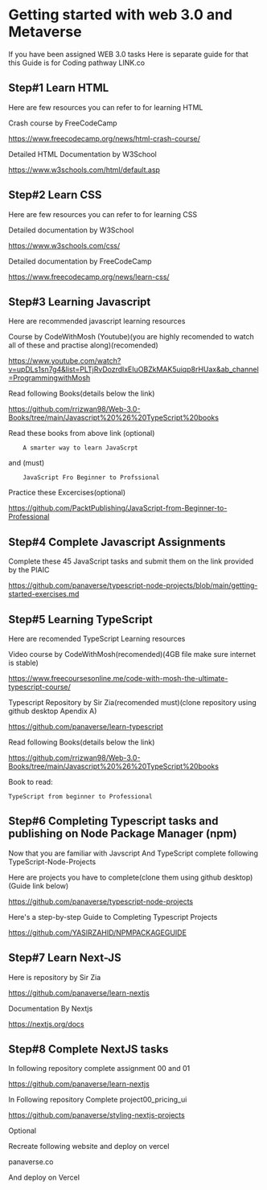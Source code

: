 #   Getting started with web 3.0 and Metaverse 
If you have been assigned WEB 3.0 tasks Here is separate guide for that this Guide is for Coding pathway
    LINK.co
## Step#1 Learn HTML

Here are few resources you can refer to for learning HTML

Crash course by FreeCodeCamp

https://www.freecodecamp.org/news/html-crash-course/  
    
Detailed HTML Documentation by W3School    

https://www.w3schools.com/html/default.asp    
    
## Step#2 Learn CSS

Here are few resources you can refer to for learning CSS

Detailed documentation by W3School

https://www.w3schools.com/css/                           

Detailed documentation by FreeCodeCamp

https://www.freecodecamp.org/news/learn-css/              
    
## Step#3 Learning Javascript

Here are recommended javascript learning resources

Course by CodeWithMosh (Youtube)(you are highly recomended to watch all of these and practise along)(recomended)

https://www.youtube.com/watch?v=upDLs1sn7g4&list=PLTjRvDozrdlxEIuOBZkMAK5uiqp8rHUax&ab_channel=ProgrammingwithMosh

Read following Books(details below the link)

https://github.com/rrizwan98/Web-3.0-Books/tree/main/Javascript%20%26%20TypeScript%20books

Read these books from above link (optional)

        A smarter way to learn JavaScrpt   
        
and (must)

        JavaScript Fro Beginner to Profssional
    
Practice these Excercises(optional)

https://github.com/PacktPublishing/JavaScript-from-Beginner-to-Professional

## Step#4 Complete Javascript Assignments

Complete these 45 JavaScript tasks and submit them on the link provided by the PIAIC

https://github.com/panaverse/typescript-node-projects/blob/main/getting-started-exercises.md

## Step#5 Learning TypeScript

Here are recomended TypeScript Learning resources

Video course by CodeWithMosh(recomended)(4GB file make sure internet is stable)

https://www.freecoursesonline.me/code-with-mosh-the-ultimate-typescript-course/
    
Typescript Repository by Sir Zia(recomended must)(clone repository using github desktop Apendix A)

https://github.com/panaverse/learn-typescript
    
Read following Books(details below the link)

https://github.com/rrizwan98/Web-3.0-Books/tree/main/Javascript%20%26%20TypeScript%20books
    
Book to read: 

    TypeScript from beginner to Professional

## Step#6 Completing Typescript tasks and publishing on Node Package Manager (npm)

Now that you are familiar with Javscript And TypeScript complete following TypeScript-Node-Projects

Here are projects you have to complete(clone them using github desktop)(Guide link below)

https://github.com/panaverse/typescript-node-projects

Here's a step-by-step Guide to Completing Typescript Projects

https://github.com/YASIRZAHID/NPMPACKAGEGUIDE
    
## Step#7 Learn Next-JS 

Here is repository by Sir Zia

https://github.com/panaverse/learn-nextjs
    
Documentation By Nextjs

https://nextjs.org/docs
    
## Step#8 Complete NextJS tasks

In following repository complete assignment 00 and 01

https://github.com/panaverse/learn-nextjs
    
In Following repository Complete project00_pricing_ui

https://github.com/panaverse/styling-nextjs-projects

Optional

Recreate following website and deploy on vercel

panaverse.co
    
And deploy on Vercel    
 


    
    
